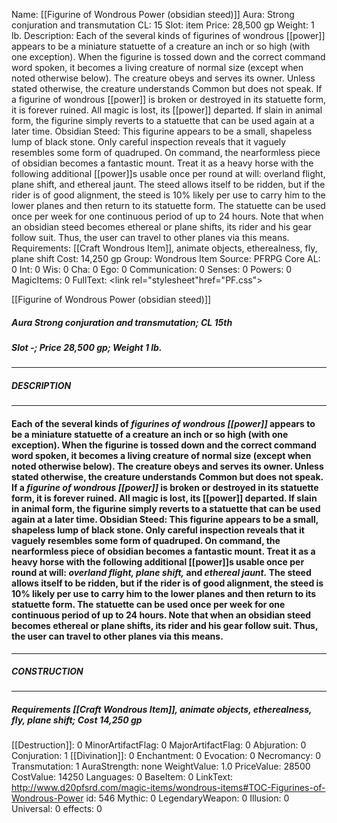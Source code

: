 Name: [[Figurine of Wondrous Power (obsidian steed)]]
Aura: Strong conjuration and transmutation
CL: 15
Slot: item
Price: 28,500 gp
Weight: 1 lb.
Description: Each of the several kinds of figurines of wondrous [[power]] appears to be a miniature statuette of a creature an inch or so high (with one exception). When the figurine is tossed down and the correct command word spoken, it becomes a living creature of normal size (except when noted otherwise below). The creature obeys and serves its owner. Unless stated otherwise, the creature understands Common but does not speak. If a figurine of wondrous [[power]] is broken or destroyed in its statuette form, it is forever ruined. All magic is lost, its [[power]] departed. If slain in animal form, the figurine simply reverts to a statuette that can be used again at a later time. Obsidian Steed: This figurine appears to be a small, shapeless lump of black stone. Only careful inspection reveals that it vaguely resembles some form of quadruped. On command, the nearformless piece of obsidian becomes a fantastic mount. Treat it as a heavy horse with the following additional [[power]]s usable once per round at will: overland flight, plane shift, and ethereal jaunt. The steed allows itself to be ridden, but if the rider is of good alignment, the steed is 10% likely per use to carry him to the lower planes and then return to its statuette form. The statuette can be used once per week for one continuous period of up to 24 hours. Note that when an obsidian steed becomes ethereal or plane shifts, its rider and his gear follow suit. Thus, the user can travel to other planes via this means.
Requirements: [[Craft Wondrous Item]], animate objects, etherealness, fly, plane shift
Cost: 14,250 gp
Group: Wondrous Item
Source: PFRPG Core
AL: 0
Int: 0
Wis: 0
Cha: 0
Ego: 0
Communication: 0
Senses: 0
Powers: 0
MagicItems: 0
FullText: <link rel="stylesheet"href="PF.css"><div class="heading"><p class="alignleft">[[Figurine of Wondrous Power (obsidian steed)]]</p><div style="clear: both;"></div></div><div><h5><b>Aura </b>Strong conjuration and transmutation; <b>CL </b>15th</h5><h5><b>Slot </b>-; <b>Price </b>28,500 gp; <b>Weight </b>1 lb.</h5></div><hr/><div><h5><b>DESCRIPTION</b></h5></div><hr/><div><h4><p>Each of the several kinds of <i>figurines of wondrous [[power]]</i> appears to be a miniature statuette of a creature an inch or so high (with one exception). When the figurine is tossed down and the correct command word spoken, it becomes a living creature of normal size (except when noted otherwise below). The creature obeys and serves its owner. Unless stated otherwise, the creature understands Common but does not speak. If a <i>figurine of wondrous [[power]]</i> is broken or destroyed in its statuette form, it is forever ruined. All magic is lost, its [[power]] departed. If slain in animal form, the figurine simply reverts to a statuette that can be used again at a later time. <b>Obsidian Steed</b>: This figurine appears to be a small, shapeless lump of black stone. Only careful inspection reveals that it vaguely resembles some form of quadruped. On command, the nearformless piece of obsidian becomes a fantastic mount. Treat it as a heavy horse with the following additional [[power]]s usable once per round at will: <i>overland flight, plane shift,</i> and <i>ethereal jaunt.</i> The steed allows itself to be ridden, but if the rider is of good alignment, the steed is 10% likely per use to carry him to the lower planes and then return to its statuette form. The statuette can be used once per week for one continuous period of up to 24 hours. Note that when an obsidian steed becomes ethereal or plane shifts, its rider and his gear follow suit. Thus, the user can travel to other planes via this means.</p></h4></div><hr/><div><h5><b>CONSTRUCTION</b></h5></div><hr/><div><h5><b>Requirements </b>[[Craft Wondrous Item]], <i>animate objects</i>, <i>etherealness</i>, <i>fly</i>, <i>plane shift</i>; <b>Cost </b>14,250 gp</h5></div>
[[Destruction]]: 0
MinorArtifactFlag: 0
MajorArtifactFlag: 0
Abjuration: 0
Conjuration: 1
[[Divination]]: 0
Enchantment: 0
Evocation: 0
Necromancy: 0
Transmutation: 1
AuraStrength: none
WeightValue: 1.0
PriceValue: 28500
CostValue: 14250
Languages: 0
BaseItem: 0
LinkText: http://www.d20pfsrd.com/magic-items/wondrous-items#TOC-Figurines-of-Wondrous-Power
id: 546
Mythic: 0
LegendaryWeapon: 0
Illusion: 0
Universal: 0
effects: 0
